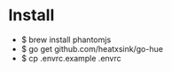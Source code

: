 # Install

* $ brew install phantomjs
* $ go get github.com/heatxsink/go-hue
* $ cp .envrc.example .envrc
